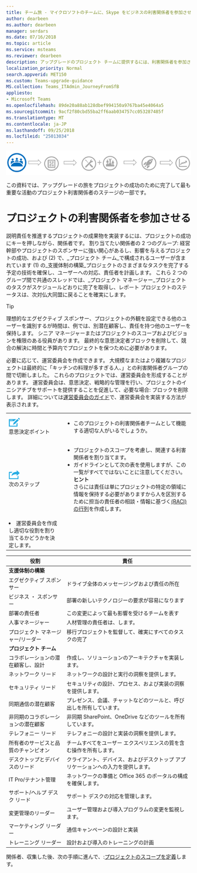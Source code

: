 ```yaml
---
title: チーム旅 - マイクロソフトのチームに、Skype をビジネスの利害関係者を参加させる
author: dearbeen
ms.author: dearbeen
manager: serdars
ms.date: 07/16/2018
ms.topic: article
ms.service: msteams
ms.reviewer: dearbeen
description: アップグレードのプロジェクト チームに提供するには、利害関係者を参加させます。
localization_priority: Normal
search.appverid: MET150
ms.custom: Teams-upgrade-guidance
MS.collection: Teams_ITAdmin_JourneyFromSfB
appliesto:
- Microsoft Teams
ms.openlocfilehash: 89de20a88ab128dbef994150a9767ba45e4064a5
ms.sourcegitcommit: 9acf2f80cbd55ba2ff6aab034757cc053287485f
ms.translationtype: MT
ms.contentlocale: ja-JP
ms.lasthandoff: 09/25/2018
ms.locfileid: "25013034"
---
```

![プロジェクト利害関係者のチームを収集することに重点を置いて、旅アップグレードの段階](media/upgrade-banner-stakeholders.png "プロジェクト利害関係者のチームを収集することに重点を置いて、旅アップグレードの段階")

この資料では、アップグレードの旅をプロジェクトの成功のために完了して最も重要な活動のプロジェクト利害関係者のステージの一部です。 

# <a name="enlist-your-project-stakeholders"></a>プロジェクトの利害関係者を参加させる

説明責任を推進するプロジェクトの成果物を実装するには、プロジェクトの成功にキーを押しながら、関係者です。 割り当てたい関係者の 2 つのグループ: 経営幹部やプロジェクトのスポンサーに強い関心があるし、影響を与えるプロジェクトの成功、および (2) で、_プロジェクト チーム_で構成されるユーザーが含まれています (1) の_支援体制の構築_プロジェクトのさまざまなタスクを完了する予定の技術を確保し、ユーザーへの対応、責任者を計画します。 これら 2 つのグループ間で共通のスレッドでは、_プロジェクト マネージャー_プロジェクトのタスクがスケジュールどおりに完了を取得し、レポート プロジェクトのステータスは、次対仏大同盟に戻ることを確実にします。

> [!Tip]
> 理想的なエグゼクティブ スポンサー、プロジェクトの外観を設定できる他のユーザーを識別するが時間は、例では、別潜在顧客し、責任を持つ他のユーザーを保持します。 シニア マネージャーまたはプロジェクトのスコープおよびビジョンを権限のある役員があります。 最終的な意思決定者ブロックを削除して、競合の解決に時間と予算内でプロジェクトを保つために必要があります。

必要に応じて、運営委員会を作成できます。 大規模なまたはより複雑なプロジェクトは最終的に「キッチンの料理が多すぎる人、」との利害関係者グループの間で切断しました。 これらのプロジェクトでは、運営委員会を形成することがあります。 運営委員会は、意思決定、戦略的な管理を行い、プロジェクトのイニシアチブをサポートを提供することを促進して、必要な場合: ブロックを削除します。 詳細については[運営委員会のガイド](https://aka.ms/SteeringCommittee)で、運営委員会を実装する方法が表示されます。

|    |     |
|-----------|------------|
| ![](media/audio_conferencing_image7.png) <br/>意思決定ポイント|<ul><li>このプロジェクトの利害関係者チームとして機能する適切な人がいるでしょうか。</li></ul> |
| ![](media/audio_conferencing_image9.png)<br/>次のステップ|<ul><li>プロジェクトのスコープを考慮し、関連する利害関係者を割り当てます。</li><li>ガイドラインとして次の表を使用しますが、この一覧がすべてではないことに注意してください。<br>**ヒント**<br>さらには責任は単にプロジェクトの特定の領域に情報を保持する必要がありますから人を区別するために担当の責任者の相談・情報に基づく[(RACI) の行列](https://en.wikipedia.org/wiki/Responsibility_assignment_matrix)を作成します。</li>
<li>運営委員会を作成し適切な役割を割り当てるかどうかを決定します。</li></ul>|


| 役割                           | 責任                                                                  |
|---------------------------------|---------------------------------------------------------------------------------|
| **支援体制の構築**       |                                                                                 | 
| エグゼクティブ スポンサー               | ドライブ全体のメッセージングおよび責任の所在                                     |
| ビジネス ・ スポンサー                | 部署の新しいテクノロジーの要求が容易になります                     |
| 部署の責任者             | この変更によって最も影響を受けるチームを表す                               | 
| 人事マネージャー         | 人材管理の責任者は、します。                                            | 
| プロジェクト マネージャー/リーダー            | 移行プロジェクトを監督して、確実にすべてのタスクの完了                | 
| **プロジェクト チーム**                |                                                                                 | 
| コラボレーションの潜在顧客し、設計   | 作成し、ソリューションのアーキテクチャを実装します。                                | 
| ネットワーク リード                    | ネットワークの設計と実行の洞察を提供します。                             | 
| セキュリティ リード                   | セキュリティの設計、プロセス、および実装の洞察を提供します。             | 
| 同期通信の潜在顧客 | プレゼンス、会議、チャットなどのツールと、呼び出しを所有しています。                       | 
| 非同期のコラボレーションの潜在顧客  | 非同期 SharePoint、OneDrive などのツールを所有しています。               | 
| テレフォニー リード                  | テレフォニーの設計と実装の洞察を提供します。                      | 
| 所有者のサービスと品質のチャンピオン | チームすべてをユーザー エクスペリエンスの質を含む操作を所有します。 | 
| デスクトップとデバイスのリード        | クライアント、デバイス、およびデスクトップ アプリケーションへの入力を提供します。                          | 
| IT Pro/テナント管理             | ネットワークの準備と Office 365 のポータルの構成を確保します。 | 
| サポート/ヘルプ デスク リード          | サポート デスクの対応を管理します。                                      | 
| 変更管理のリーダー          | ユーザー管理および導入プログラムの変更を監視します。                        | 
| マーケティング リーダー                  | 通信キャンペーンの設計と実装                                 | 
| トレーニング リーダー                   | 設計および導入のトレーニングの計画                                           |



関係者、収集した後、次の手順に進んで、:[プロジェクトのスコープを定義](https://aka.ms/SkypetoTeams-Scope)します。

